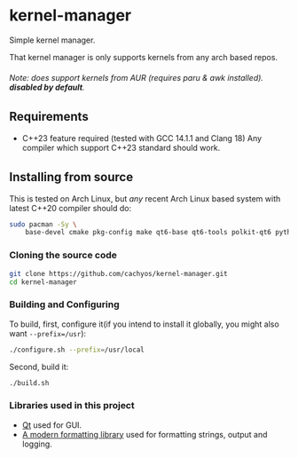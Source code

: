 # kernel-manager
Simple kernel manager.

That kernel manager is only supports kernels from any arch based repos.
###### Note: does support kernels from AUR (requires paru & awk installed). **disabled by default**.

Requirements
------------
* C++23 feature required (tested with GCC 14.1.1 and Clang 18)
Any compiler which support C++23 standard should work.

######
## Installing from source

This is tested on Arch Linux, but *any* recent Arch Linux based system with latest C++20 compiler should do:

```sh
sudo pacman -Sy \
    base-devel cmake pkg-config make qt6-base qt6-tools polkit-qt6 python
```

### Cloning the source code
```sh
git clone https://github.com/cachyos/kernel-manager.git
cd kernel-manager
```

### Building and Configuring
To build, first, configure it(if you intend to install it globally, you
might also want `--prefix=/usr`):
```sh
./configure.sh --prefix=/usr/local
```
Second, build it:
```sh
./build.sh
```


### Libraries used in this project

* [Qt](https://www.qt.io) used for GUI.
* [A modern formatting library](https://github.com/fmtlib/fmt) used for formatting strings, output and logging.

